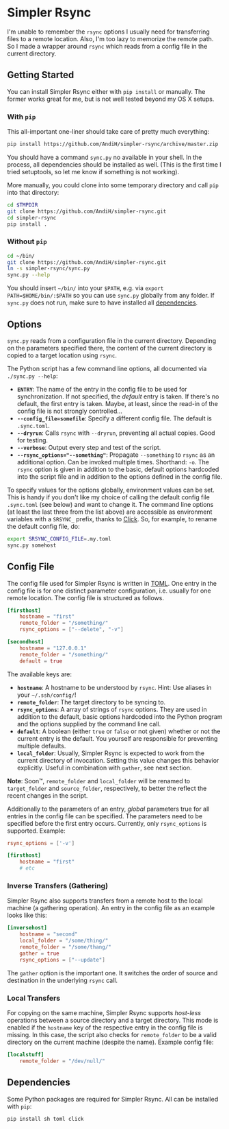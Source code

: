 # Simpler Rsync

I'm unable to remember the `rsync` options I usually need for transferring files to a remote location. Also, I'm too lazy to memorize the remote path. So I made a wrapper around `rsync` which reads from a config file in the current directory.

## Getting Started

You can install Simpler Rsync either with `pip install` or manually. The former works great for me, but is not well tested beyond my OS X setups.

### With `pip`
This all-important one-liner should take care of pretty much everything:

```bash
pip install https://github.com/AndiH/simpler-rsync/archive/master.zip
```

You should have a command `sync.py` no available in your shell. In the process, all dependencies should be installed as well. (This is the first time I tried setuptools, so let me know if something is not working). 

More manually, you could clone into some temporary directory and call `pip` into that directory:

```bash
cd $TMPDIR
git clone https://github.com/AndiH/simpler-rsync.git
cd simpler-rsync
pip install .
```

### Without `pip`

```bash
cd ~/bin/
git clone https://github.com/AndiH/simpler-rsync.git
ln -s simpler-rsync/sync.py
sync.py --help
```

You should insert `~/bin/` into your `$PATH`, e.g. via `export PATH=$HOME/bin/:$PATH` so you can use `sync.py` globally from any folder. If `sync.py` does not run, make sure to have installed all [dependencies](#dependencies).

## Options
`sync.py` reads from a configuration file in the current directory. Depending on the parameters specified there, the content of the current directory is copied to a target location using `rsync`.

The Python script has a few command line options, all documented via `./sync.py --help`:

* **`ENTRY`**: The name of the entry in the config file to be used for synchronization. If not specified, the *default* entry is taken. If there's no default, the first entry is taken. Maybe, at least, since the read-in of the config file is not strongly controlled…
* **`--config_file=somefile`**: Specify a different config file. The default is `.sync.toml`.
* **`--dryrun`**: Calls `rsync` with `--dryrun`, preventing all actual copies. Good for testing.
* **`--verbose`**: Output every step and test of the script.
* **`--rsync_options="--something"`**: Propagate `--something` to `rsync` as an additional option. Can be invoked multiple times. Shorthand: `-o`. The `rsync` option is given in addition to the basic, default options hardcoded into the script file and in addition to the options defined in the config file.

To specify values for the options globally, environment values can be set. This is handy if you don't like my choice of calling the default config file `.sync.toml` (see below) and want to change it. The command line options (at least the last three from the list above) are accessible as environment variables with a `SRSYNC_` prefix, thanks to [Click](http://click.pocoo.org/). So, for example, to rename the default config file, do:

```bash
export SRSYNC_CONFIG_FILE=.my.toml
sync.py somehost
```

## Config File
The config file used for Simpler Rsync is written in [TOML](https://github.com/toml-lang/toml). One entry in the config file is for one distinct parameter configuration, i.e. usually for one remote location. The config file is structured as follows.

```toml
[firsthost]
    hostname = "first"
    remote_folder = "/something/"
    rsync_options = ["--delete", "-v"]

[secondhost]
    hostname = "127.0.0.1"
    remote_folder = "/something/"
    default = true
```

The available keys are:

* **`hostname`**: A hostname to be understood by `rsync`. Hint: Use aliases in your `~/.ssh/config/`!
* **`remote_folder`**: The target directory to be syncing to.
* **`rsync_options`**: A array of strings of `rsync` options. They are used in addition to the default, basic options hardcoded into the Python program and the options supplied by the command line call.
* **`default`**: A boolean (either `true` or `false` or not given) whether or not the current entry is the default. You yourself are responsible for preventing multiple defaults.
* **`local_folder`**: Usually, Simpler Rsync is expected to work from the current directory of invocation. Setting this value changes this behavior explicitly. Useful in combination with `gather`, see next section.

**Note**: Soon™, `remote_folder` and `local_folder` will be renamed to `target_folder` and `source_folder`, respectively, to better the reflect the recent changes in the script.

Additionally to the parameters of an entry, *global* parameters true for all entries in the config file can be specified. The parameters need to be specified before the first entry occurs. Currently, only `rsync_options` is supported. Example:

```toml
rsync_options = ['-v']

[firsthost]
    hostname = "first"
    # etc
```

### Inverse Transfers (Gathering)
Simpler Rsync also supports transfers from a remote host to the local machine (a gathering operation). An entry in the config file as an example looks like this:

```toml
[inversehost]
    hostname = "second"
    local_folder = "/some/thing/"
    remote_folder = "/some/thang/"
    gather = true
    rsync_options = ["--update"]
```

The `gather` option is the important one. It switches the order of source and destination in the underlying `rsync` call.

### Local Transfers
For copying on the same machine, Simpler Rsync supports *host-less* operations between a source directory and a target directory. This mode is enabled if the `hostname` key of the respective entry in the config file is missing. In this case, the script also checks for `remote_folder` to be a valid directory on the current machine (despite the name). Example config file:

```toml
[localstuff]
    remote_folder = "/dev/null/"
```

## Dependencies
Some Python packages are required for Simpler Rsync. All can be installed with `pip`:

```bash
pip install sh toml click
```
